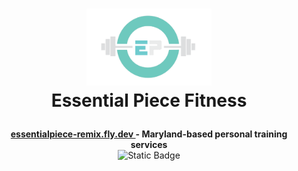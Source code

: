<h1>
<p align="center">
  <a href="https://essentialpiece-remix.fly.dev" target="_blank"><img src="https://raw.githubusercontent.com/EssentialPiece/DigitalChannel_EssentialPiece/main/essentialpiece/app/assets/images/EPLogo2.png" alt="Logo" width="200"></a>
  <br>Essential Piece Fitness
</h1>
  <p align="center">
  <b><a href="https://essentialpiece-remix.fly.dev " _target="blank">essentialpiece-remix.fly.dev </a> - Maryland-based personal training services</b>
  <br />
  <img alt="Static Badge" src="https://img.shields.io/badge/release_date-august_2022-red">

  </p>
</p>